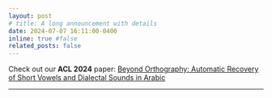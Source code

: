 ```yaml
---
layout: post
# title: A long announcement with details
date: 2024-07-07 16:11:00-0400
inline: true #false
related_posts: false
---
```

Check out our **ACL 2024** paper: <a href="https://openreview.net/pdf?id=Y7ZVLuwGpK"> Beyond Orthography: Automatic Recovery of Short Vowels and Dialectal Sounds in Arabic </a>

---




